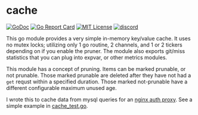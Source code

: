 # cache

[![GoDoc](https://godoc.org/golift.io/cache/svc?status.svg)](https://pkg.go.dev/golift.io/cache)
[![Go Report Card](https://goreportcard.com/badge/golift.io/cache)](https://goreportcard.com/report/golift.io/cache)
[![MIT License](http://img.shields.io/:license-mit-blue.svg)](https://github.com/golift/cache/blob/master/LICENSE)
[![discord](https://badgen.net/badge/icon/Discord?color=0011ff&label&icon=https://simpleicons.now.sh/discord/eee "GoLift Discord")](https://golift.io/discord)

This go module provides a very simple in-memory key/value cache.
It uses no mutex locks; utilizing only 1 go routine, 2 channels, 
and 1 or 2 tickers depending on if you enable the pruner.
The module also exports git/miss statistics that you can 
plug into expvar, or other metrics modules.

This module has a concept of pruning. Items can be marked prunable,
or not prunable. Those marked prunable are deleted after they have not
had a `get` requst within a specified duration. Those marked not-prunable
have a different configurable maximum unused age.

I wrote this to cache data from mysql queries for an [nginx auth proxy](https://github.com/Notifiarr/mysql-auth-proxy).
See a simple example in [cache_test.go](cache_test.go).
